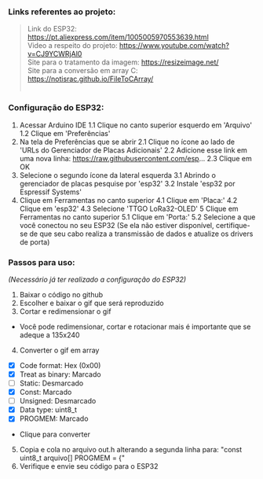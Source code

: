 ### Links referentes ao projeto:

>Link do ESP32: https://pt.aliexpress.com/item/1005005970553639.html <br>
>Video a respeito do projeto: https://www.youtube.com/watch?v=CJ9YCWRjAl0 <br>
>Site para o tratamento da imagem: https://resizeimage.net/ <br>
>Site para a conversão em array C: https://notisrac.github.io/FileToCArray/ <br> <br>

### Configuração do ESP32: <br>

1. Acessar Arduino IDE
 1.1 Clique no canto superior esquerdo em 'Arquivo'
 1.2 Clique em 'Preferências'
2. Na tela de Preferências que se abrir
 2.1 Clique no ícone ao lado de 'URLs do Gerenciador de Placas Adicionais'
 2.2 Adicione esse link em uma nova linha: https://raw.githubusercontent.com/esp...
 2.3 Clique em OK
3. Selecione o segundo ícone da lateral esquerda
 3.1 Abrindo o gerenciador de placas pesquise por 'esp32'
 3.2 Instale 'esp32 por Espressif Systems'
4. Clique em Ferramentas no canto superior
 4.1 Clique em 'Placa:'
 4.2 Clique em 'esp32'
 4.3 Selecione 'TTGO LoRa32-OLED'
5 Clique em Ferramentas no canto superior
 5.1 Clique em 'Porta:'
 5.2 Selecione a que você conectou no seu ESP32 (Se ela não estiver disponível, certifique-se de que seu cabo realiza a transmissão de dados e atualize os drivers de porta)

### Passos para uso:
_(Necessário já ter realizado a configuração do ESP32)_ <br>

1. Baixar o código no github
2. Escolher e baixar o gif que será reproduzido
3. Cortar e redimensionar o gif
 - Você pode redimensionar, cortar e rotacionar mais é importante que se adeque a 135x240
4. Converter o gif em array
  - [x] Code format: Hex (0x00)
  - [x] Treat as binary: Marcado
  - [ ] Static: Desmarcado
  - [x] Const: Marcado
  - [ ] Unsigned: Desmarcado
  - [x] Data type: uint8_t
  - [x] PROGMEM: Marcado
  - Clique para converter
5. Copia e cola no arquivo out.h alterando a segunda linha para: "const uint8_t arquivo[] PROGMEM  = {"
6. Verifique e envie seu código para o ESP32

